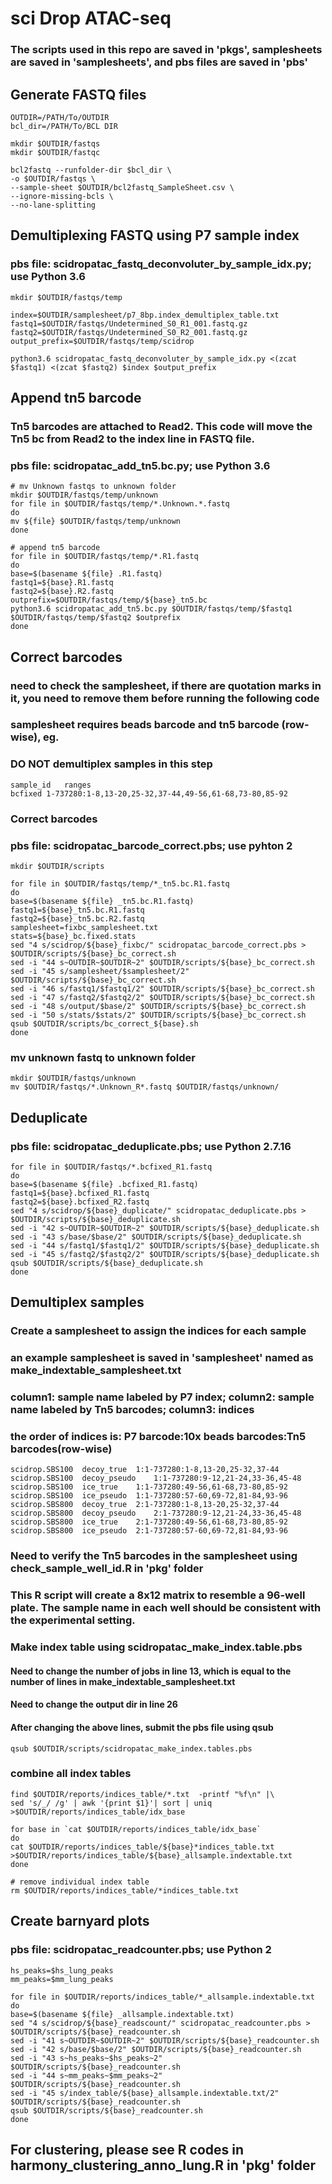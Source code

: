 # sci Drop ATAC-seq
### The scripts used in this repo are saved in 'pkgs', samplesheets are saved in 'samplesheets', and pbs files are saved in 'pbs'
## Generate FASTQ files
```
OUTDIR=/PATH/To/OUTDIR
bcl_dir=/PATH/To/BCL DIR

mkdir $OUTDIR/fastqs
mkdir $OUTDIR/fastqc

bcl2fastq --runfolder-dir $bcl_dir \
-o $OUTDIR/fastqs \
--sample-sheet $OUTDIR/bcl2fastq_SampleSheet.csv \
--ignore-missing-bcls \
--no-lane-splitting
```
## Demultiplexing FASTQ using P7 sample index
### pbs file: scidropatac_fastq_deconvoluter_by_sample_idx.py; use Python 3.6
```
mkdir $OUTDIR/fastqs/temp

index=$OUTDIR/samplesheet/p7_8bp.index_demultiplex_table.txt
fastq1=$OUTDIR/fastqs/Undetermined_S0_R1_001.fastq.gz
fastq2=$OUTDIR/fastqs/Undetermined_S0_R2_001.fastq.gz
output_prefix=$OUTDIR/fastqs/temp/scidrop

python3.6 scidropatac_fastq_deconvoluter_by_sample_idx.py <(zcat $fastq1) <(zcat $fastq2) $index $output_prefix
```
## Append tn5 barcode
### Tn5 barcodes are attached to Read2. This code will move the Tn5 bc from Read2 to the index line in FASTQ file.
### pbs file: scidropatac_add_tn5.bc.py; use Python 3.6
```
# mv Unknown fastqs to unknown folder
mkdir $OUTDIR/fastqs/temp/unknown
for file in $OUTDIR/fastqs/temp/*.Unknown.*.fastq
do
mv ${file} $OUTDIR/fastqs/temp/unknown
done

# append tn5 barcode
for file in $OUTDIR/fastqs/temp/*.R1.fastq
do
base=$(basename ${file} .R1.fastq)
fastq1=${base}.R1.fastq
fastq2=${base}.R2.fastq
outprefix=$OUTDIR/fastqs/temp/${base}_tn5.bc
python3.6 scidropatac_add_tn5.bc.py $OUTDIR/fastqs/temp/$fastq1 $OUTDIR/fastqs/temp/$fastq2 $outprefix
done
```
## Correct barcodes
### need to check the samplesheet, if there are quotation marks in it, you need to remove them before running the following code
### samplesheet requires beads barcode and tn5 barcode (row-wise), eg.
### DO NOT demultiplex samples in this step
```
sample_id	ranges
bcfixed	1-737280:1-8,13-20,25-32,37-44,49-56,61-68,73-80,85-92
```
### Correct barcodes
### pbs file: scidropatac_barcode_correct.pbs; use pyhton 2
```
mkdir $OUTDIR/scripts

for file in $OUTDIR/fastqs/temp/*_tn5.bc.R1.fastq
do
base=$(basename ${file} _tn5.bc.R1.fastq)
fastq1=${base}_tn5.bc.R1.fastq
fastq2=${base}_tn5.bc.R2.fastq
samplesheet=fixbc_samplesheet.txt
stats=${base}_bc.fixed.stats
sed "4 s/scidrop/${base}_fixbc/" scidropatac_barcode_correct.pbs > $OUTDIR/scripts/${base}_bc_correct.sh
sed -i "44 s~OUTDIR~$OUTDIR~2" $OUTDIR/scripts/${base}_bc_correct.sh
sed -i "45 s/samplesheet/$samplesheet/2" $OUTDIR/scripts/${base}_bc_correct.sh
sed -i "46 s/fastq1/$fastq1/2" $OUTDIR/scripts/${base}_bc_correct.sh
sed -i "47 s/fastq2/$fastq2/2" $OUTDIR/scripts/${base}_bc_correct.sh
sed -i "48 s/output/$base/2" $OUTDIR/scripts/${base}_bc_correct.sh
sed -i "50 s/stats/$stats/2" $OUTDIR/scripts/${base}_bc_correct.sh
qsub $OUTDIR/scripts/bc_correct_${base}.sh
done
```
### mv unknown fastq to unknown folder
```
mkdir $OUTDIR/fastqs/unknown
mv $OUTDIR/fastqs/*.Unknown_R*.fastq $OUTDIR/fastqs/unknown/
```
## Deduplicate
### pbs file: scidropatac_deduplicate.pbs; use Python 2.7.16 
```
for file in $OUTDIR/fastqs/*.bcfixed_R1.fastq
do
base=$(basename ${file} .bcfixed_R1.fastq)
fastq1=${base}.bcfixed_R1.fastq
fastq2=${base}.bcfixed_R2.fastq
sed "4 s/scidrop/${base}_duplicate/" scidropatac_deduplicate.pbs > $OUTDIR/scripts/${base}_deduplicate.sh
sed -i "42 s~OUTDIR~$OUTDIR~2" $OUTDIR/scripts/${base}_deduplicate.sh
sed -i "43 s/base/$base/2" $OUTDIR/scripts/${base}_deduplicate.sh
sed -i "44 s/fastq1/$fastq1/2" $OUTDIR/scripts/${base}_deduplicate.sh
sed -i "45 s/fastq2/$fastq2/2" $OUTDIR/scripts/${base}_deduplicate.sh
qsub $OUTDIR/scripts/${base}_deduplicate.sh
done
```
## Demultiplex samples
### Create a samplesheet to assign the indices for each sample
### an example samplesheet is saved in 'samplesheet' named as make_indextable_samplesheet.txt
### column1: sample name labeled by P7 index; column2: sample name labeled by Tn5 barcodes; column3: indices
### the order of indices is: P7 barcode:10x beads barcodes:Tn5 barcodes(row-wise)
```
scidrop.SBS100	decoy_true	1:1-737280:1-8,13-20,25-32,37-44
scidrop.SBS100	decoy_pseudo	1:1-737280:9-12,21-24,33-36,45-48
scidrop.SBS100	ice_true	1:1-737280:49-56,61-68,73-80,85-92
scidrop.SBS100	ice_pseudo	1:1-737280:57-60,69-72,81-84,93-96
scidrop.SBS800	decoy_true	2:1-737280:1-8,13-20,25-32,37-44
scidrop.SBS800	decoy_pseudo	2:1-737280:9-12,21-24,33-36,45-48
scidrop.SBS800	ice_true	2:1-737280:49-56,61-68,73-80,85-92
scidrop.SBS800	ice_pseudo	2:1-737280:57-60,69-72,81-84,93-96
```
### Need to verify the Tn5 barcodes in the samplesheet using check_sample_well_id.R in 'pkg' folder
### This R script will create a 8x12 matrix to resemble a 96-well plate. The sample name in each well should be consistent with the experimental setting.
### Make index table using scidropatac_make_index.table.pbs
#### Need to change the number of jobs in line 13, which is equal to the number of lines in make_indextable_samplesheet.txt
#### Need to change the output dir in line 26
#### After changing the above lines, submit the pbs file using qsub
```
qsub $OUTDIR/scripts/scidropatac_make_index.tables.pbs
```
### combine all index tables
```
find $OUTDIR/reports/indices_table/*.txt  -printf "%f\n" |\
sed 's/_/ /g' | awk '{print $1}'| sort | uniq >$OUTDIR/reports/indices_table/idx_base

for base in `cat $OUTDIR/reports/indices_table/idx_base`
do
cat $OUTDIR/reports/indices_table/${base}*indices_table.txt >$OUTDIR/reports/indices_table/${base}_allsample.indextable.txt
done

# remove individual index table
rm $OUTDIR/reports/indices_table/*indices_table.txt
```
## Create barnyard plots
### pbs file: scidropatac_readcounter.pbs; use Python 2
```
hs_peaks=$hs_lung_peaks
mm_peaks=$mm_lung_peaks

for file in $OUTDIR/reports/indices_table/*_allsample.indextable.txt
do
base=$(basename ${file} _allsample.indextable.txt)
sed "4 s/scidrop/${base}_readscount/" scidropatac_readcounter.pbs > $OUTDIR/scripts/${base}_readcounter.sh
sed -i "41 s~OUTDIR~$OUTDIR~2" $OUTDIR/scripts/${base}_readcounter.sh
sed -i "42 s/base/$base/2" $OUTDIR/scripts/${base}_readcounter.sh
sed -i "43 s~hs_peaks~$hs_peaks~2" $OUTDIR/scripts/${base}_readcounter.sh
sed -i "44 s~mm_peaks~$mm_peaks~2" $OUTDIR/scripts/${base}_readcounter.sh
sed -i "45 s/index_table/${base}_allsample.indextable.txt/2" $OUTDIR/scripts/${base}_readcounter.sh
qsub $OUTDIR/scripts/${base}_readcounter.sh
done
```
## For clustering, please see R codes in harmony_clustering_anno_lung.R in 'pkg' folder
